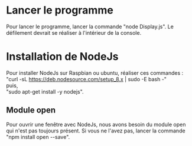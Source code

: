 # Lancer le programme

Pour lancer le programme, lancer la commande "node Display.js". Le défilement devrait se réaliser à l'intérieur de la console.

# Installation de NodeJs

Pour installer NodeJs sur Raspbian ou ubuntu, réaliser ces commandes : 
"curl -sL https://deb.nodesource.com/setup_8.x | sudo -E bash -"  
puis,   
"sudo apt-get install -y nodejs".

## Module open

Pour ouvrir une fenêtre avec NodeJs, nous avons besoin du module open qui n'est pas toujours présent.
Si vous ne l'avez pas, lancer la commande "npm install open --save".
